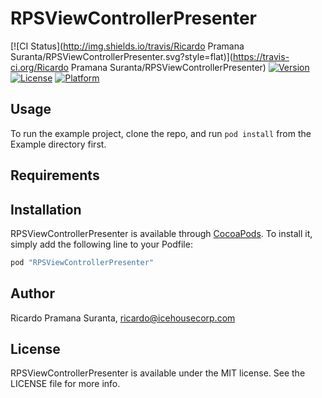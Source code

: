 # RPSViewControllerPresenter

[![CI Status](http://img.shields.io/travis/Ricardo Pramana Suranta/RPSViewControllerPresenter.svg?style=flat)](https://travis-ci.org/Ricardo Pramana Suranta/RPSViewControllerPresenter)
[![Version](https://img.shields.io/cocoapods/v/RPSViewControllerPresenter.svg?style=flat)](http://cocoapods.org/pods/RPSViewControllerPresenter)
[![License](https://img.shields.io/cocoapods/l/RPSViewControllerPresenter.svg?style=flat)](http://cocoapods.org/pods/RPSViewControllerPresenter)
[![Platform](https://img.shields.io/cocoapods/p/RPSViewControllerPresenter.svg?style=flat)](http://cocoapods.org/pods/RPSViewControllerPresenter)

## Usage

To run the example project, clone the repo, and run `pod install` from the Example directory first.

## Requirements

## Installation

RPSViewControllerPresenter is available through [CocoaPods](http://cocoapods.org). To install
it, simply add the following line to your Podfile:

```ruby
pod "RPSViewControllerPresenter"
```

## Author

Ricardo Pramana Suranta, ricardo@icehousecorp.com

## License

RPSViewControllerPresenter is available under the MIT license. See the LICENSE file for more info.
